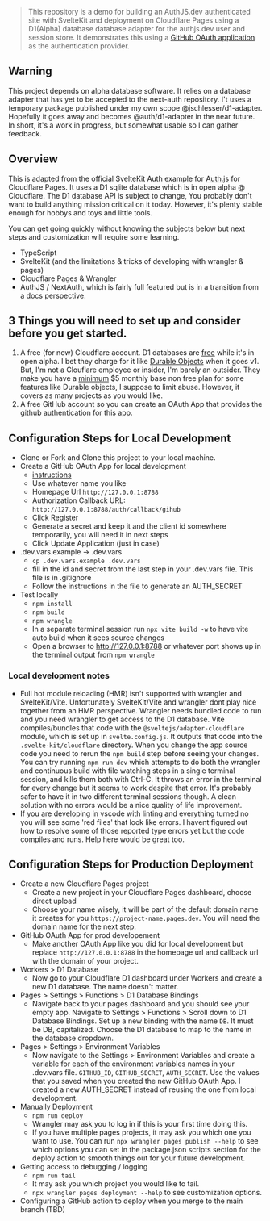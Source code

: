 > This repository is a demo for building an AuthJS.dev authenticated site with SvelteKit and deployment on Cloudflare Pages using a D1(Alpha) database database adapter for the authjs.dev user and session store. It demonstrates this using a [GitHub OAuth application](https://docs.github.com/en/apps/oauth-apps/building-oauth-apps/creating-an-oauth-app) as the authentication provider.

## Warning

This project depends on alpha database software.
It relies on a database adapter that has yet to be accepted to the next-auth repository. I't uses a temporary package published under my own scope @jschlesser/d1-adapter. Hopefully it goes away and becomes @auth/d1-adapter in the near future.
In short, it's a work in progress, but somewhat usable so I can gather feedback.

## Overview

This is adapted from the official SvelteKit Auth example for [Auth.js](https://sveltekit.authjs.dev) for Cloudflare Pages. It uses a D1 sqlite database which is in open alpha @ Cloudflare. The D1 database API is subject to change,
You probably don't want to build anything mission critical on it today. However, it's plenty stable enough for hobbys and toys and little tools.

You can get going quickly without knowing the subjects below but next steps and customization will require some learning.

- TypeScript
- SvelteKit (and the limitations & tricks of developing with wrangler & pages)
- Cloudflare Pages & Wrangler
- AuthJS / NextAuth, which is fairly full featured but is in a transition from a docs perspective.

## 3 Things you will need to set up and consider before you get started.

1. A free (for now) Cloudflare account. D1 databases are [free](https://developers.cloudflare.com/d1/platform/pricing/) while it's in open alpha. I bet they charge for it like [Durable Objects](https://developers.cloudflare.com/workers/platform/pricing/#durable-objects) when it goes v1. But, I'm not a Clouflare employee or insider, I'm barely an outsider. They make you have a [minimum](https://www.cloudflare.com/plans/developer-platform/) $5 monthly base non free plan for some features like Durable objects, I suppose to limit abuse. However, it covers as many projects as you would like.
2. A free GitHub account so you can create an OAuth App that provides the github authentication for this app.

## Configuration Steps for Local Development

- Clone or Fork and Clone this project to your local machine.
- Create a GitHub OAuth App for local development
  - [instructions](https://docs.github.com/en/apps/oauth-apps/building-oauth-apps/creating-an-oauth-app)
  - Use whatever name you like
  - Homepage Url `http://127.0.0.1:8788`
  - Authorization Callback URL: `http://127.0.0.1:8788/auth/callback/gihub`
  - Click Register
  - Generate a secret and keep it and the client id somewhere temporarily, you will need it in next steps
  - Click Update Application (just in case)
- .dev.vars.example -> .dev.vars
  - `cp .dev.vars.example .dev.vars`
  - fill in the id and secret from the last step in your .dev.vars file. This file is in .gitignore
  - Follow the instructions in the file to generate an AUTH_SECRET
- Test locally
  - `npm install`
  - `npm build`
  - `npm wrangle`
  - In a separate terminal session run `npx vite build -w` to have vite auto build when it sees source changes
  - Open a browser to http://127.0.0.1:8788 or whatever port shows up in the terminal output from `npm wrangle`

### Local development notes

- Full hot module reloading (HMR) isn't supported with wrangler and SvelteKit/Vite. Unfortunately SvelteKit/Vite and wrangler dont play nice together from an HMR perspective. Wrangler needs bundled code to run and you need wrangler to get access to the D1 database. Vite compiles/bundles that code with the `@sveltejs/adapter-cloudflare` module, which is set up in `svelte.config.js`. It outputs that code into the `.svelte-kit/cloudflare` directory. When you change the app source code you need to rerun the `npm build` step before seeing your changes. You can try running `npm run dev` which attempts to do both the wrangler and continuous build with file watching steps in a single terminal session, and kills them both with Ctrl-C. It throws an error in the terminal for every change but it seems to work despite that error. It's probably safer to have it in two different terminal sessions though. A clean solution with no errors would be a nice quality of life improvement.
- If you are developing in vscode with linting and everything turned no you will see some 'red files' that look like errors. I havent figured out how to resolve some of those reported type errors yet but the code compiles and runs. Help here would be great too.

## Configuration Steps for Production Deployment

- Create a new Cloudflare Pages project
  - Create a new project in your Cloudflare Pages dashboard, choose direct upload
  - Choose your name wisely, it will be part of the default domain name it creates for you `https://project-name.pages.dev`. You will need the domain name for the next step.
- GitHub OAuth App for prod developement
  - Make another OAuth App like you did for local development but replace `http://127.0.0.1:8788` in the homepage url and callback url with the domain of your project.
- Workers > D1 Database
  - Now go to your Cloudflare D1 dashboard under Workers and create a new D1 database. The name doesn't matter.
- Pages > Settings > Functions > D1 Database Bindings
  - Navigate back to your pages dashboard and you should see your empty app. Navigate to Settings > Functions > Scroll down to D1 Database Bindings. Set up a new binding with the name `DB`. It must be DB, capitalized. Choose the D1 database to map to the name in the database dropdown.
- Pages > Settings > Environment Variables
  - Now navigate to the Settings > Environment Variables and create a variable for each of the environment variables names in your .dev.vars file. `GITHUB_ID`, `GITHUB_SECRET`, `AUTH_SECRET`. Use the values that you saved when you created the new GitHub OAuth App. I created a new AUTH_SECRET instead of reusing the one from local development.
- Manually Deployment
  - `npm run deploy`
  - Wrangler may ask you to log in if this is your first time doing this.
  - If you have multiple pages projects, it may ask you which one you want to use. You can run `npx wrangler pages publish --help` to see which options you can set in the package.json scripts section for the deploy action to smooth things out for your future development.
- Getting access to debugging / logging
  - `npm run tail`
  - It may ask you which project you would like to tail.
  - `npx wrangler pages deployment --help` to see customization options.
- Configuring a GitHub action to deploy when you merge to the main branch (TBD)
